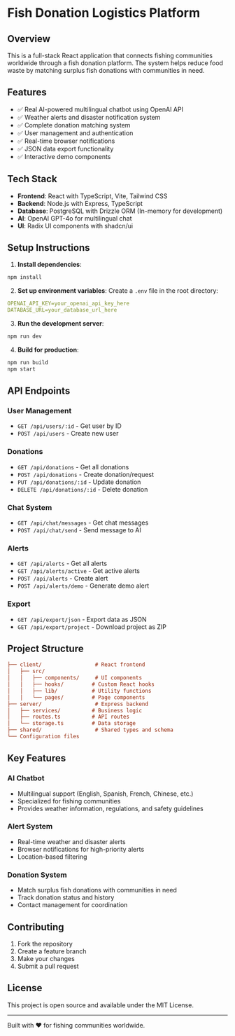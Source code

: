 # Fish Donation Logistics Platform

## Overview

This is a full-stack React application that connects fishing communities worldwide through a fish donation platform. The system helps reduce food waste by matching surplus fish donations with communities in need.

## Features

- ✅ Real AI-powered multilingual chatbot using OpenAI API
- ✅ Weather alerts and disaster notification system
- ✅ Complete donation matching system
- ✅ User management and authentication
- ✅ Real-time browser notifications
- ✅ JSON data export functionality
- ✅ Interactive demo components

## Tech Stack

- **Frontend**: React with TypeScript, Vite, Tailwind CSS
- **Backend**: Node.js with Express, TypeScript
- **Database**: PostgreSQL with Drizzle ORM (In-memory for development)
- **AI**: OpenAI GPT-4o for multilingual chat
- **UI**: Radix UI components with shadcn/ui

## Setup Instructions

1. **Install dependencies**:

```bash
npm install
```

2. **Set up environment variables**:
Create a `.env` file in the root directory:

```yaml
OPENAI_API_KEY=your_openai_api_key_here
DATABASE_URL=your_database_url_here
```

3. **Run the development server**:

```bash
npm run dev
```

4. **Build for production**:

```bash
npm run build
npm start
```

## API Endpoints

### User Management

- `GET /api/users/:id` - Get user by ID
- `POST /api/users` - Create new user

### Donations

- `GET /api/donations` - Get all donations
- `POST /api/donations` - Create donation/request
- `PUT /api/donations/:id` - Update donation
- `DELETE /api/donations/:id` - Delete donation

### Chat System

- `GET /api/chat/messages` - Get chat messages
- `POST /api/chat/send` - Send message to AI

### Alerts

- `GET /api/alerts` - Get all alerts
- `GET /api/alerts/active` - Get active alerts
- `POST /api/alerts` - Create alert
- `POST /api/alerts/demo` - Generate demo alert

### Export

- `GET /api/export/json` - Export data as JSON
- `GET /api/export/project` - Download project as ZIP

## Project Structure

```ini
├── client/                 # React frontend
│   ├── src/
│   │   ├── components/     # UI components
│   │   ├── hooks/         # Custom React hooks
│   │   ├── lib/           # Utility functions
│   │   └── pages/         # Page components
├── server/                 # Express backend
│   ├── services/          # Business logic
│   ├── routes.ts          # API routes
│   └── storage.ts         # Data storage
├── shared/                 # Shared types and schema
└── Configuration files
```

## Key Features

### AI Chatbot

- Multilingual support (English, Spanish, French, Chinese, etc.)
- Specialized for fishing communities
- Provides weather information, regulations, and safety guidelines

### Alert System

- Real-time weather and disaster alerts
- Browser notifications for high-priority alerts
- Location-based filtering

### Donation System

- Match surplus fish donations with communities in need
- Track donation status and history
- Contact management for coordination

## Contributing

1. Fork the repository
2. Create a feature branch
3. Make your changes
4. Submit a pull request

## License

This project is open source and available under the MIT License.

---

Built with ❤️ for fishing communities worldwide.
